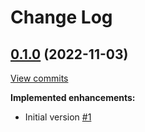 # Change Log

## [0.1.0](https://github.com/joffrey-bion/gradle-kotlin-publish-plugin/tree/0.1.0) (2022-11-03)
[View commits](https://github.com/joffrey-bion/gradle-kotlin-publish-plugin/compare/24dae0e59b22c09c6ff9acaea6ecb28910a9f660...0.1.0)

**Implemented enhancements:**

- Initial version [\#1](https://github.com/joffrey-bion/gradle-kotlin-publish-plugin/issues/1)
